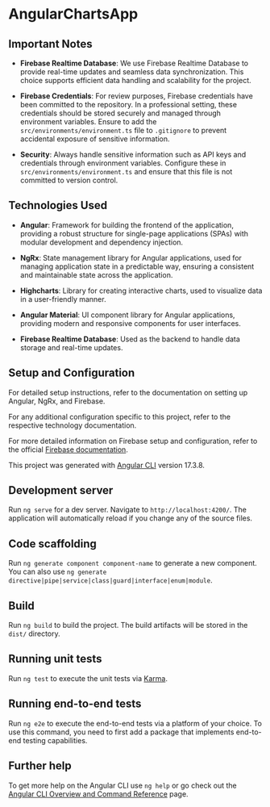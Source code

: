 # AngularChartsApp

## Important Notes

- **Firebase Realtime Database**: We use Firebase Realtime Database to provide real-time updates and seamless data synchronization. This choice supports efficient data handling and scalability for the project.

- **Firebase Credentials**: For review purposes, Firebase credentials have been committed to the repository. In a professional setting, these credentials should be stored securely and managed through environment variables. Ensure to add the `src/environments/environment.ts` file to `.gitignore` to prevent accidental exposure of sensitive information.

- **Security**: Always handle sensitive information such as API keys and credentials through environment variables. Configure these in `src/environments/environment.ts` and ensure that this file is not committed to version control.

## Technologies Used

- **Angular**: Framework for building the frontend of the application, providing a robust structure for single-page applications (SPAs) with modular development and dependency injection.

- **NgRx**: State management library for Angular applications, used for managing application state in a predictable way, ensuring a consistent and maintainable state across the application.

- **Highcharts**: Library for creating interactive charts, used to visualize data in a user-friendly manner.

- **Angular Material**: UI component library for Angular applications, providing modern and responsive components for user interfaces.

- **Firebase Realtime Database**: Used as the backend to handle data storage and real-time updates.

## Setup and Configuration

For detailed setup instructions, refer to the documentation on setting up Angular, NgRx, and Firebase.

For any additional configuration specific to this project, refer to the respective technology documentation.

For more detailed information on Firebase setup and configuration, refer to the official [Firebase documentation](https://firebase.google.com/docs).

This project was generated with [Angular CLI](https://github.com/angular/angular-cli) version 17.3.8.

## Development server

Run `ng serve` for a dev server. Navigate to `http://localhost:4200/`. The application will automatically reload if you change any of the source files.

## Code scaffolding

Run `ng generate component component-name` to generate a new component. You can also use `ng generate directive|pipe|service|class|guard|interface|enum|module`.

## Build

Run `ng build` to build the project. The build artifacts will be stored in the `dist/` directory.

## Running unit tests

Run `ng test` to execute the unit tests via [Karma](https://karma-runner.github.io).

## Running end-to-end tests

Run `ng e2e` to execute the end-to-end tests via a platform of your choice. To use this command, you need to first add a package that implements end-to-end testing capabilities.

## Further help

To get more help on the Angular CLI use `ng help` or go check out the [Angular CLI Overview and Command Reference](https://angular.io/cli) page.

